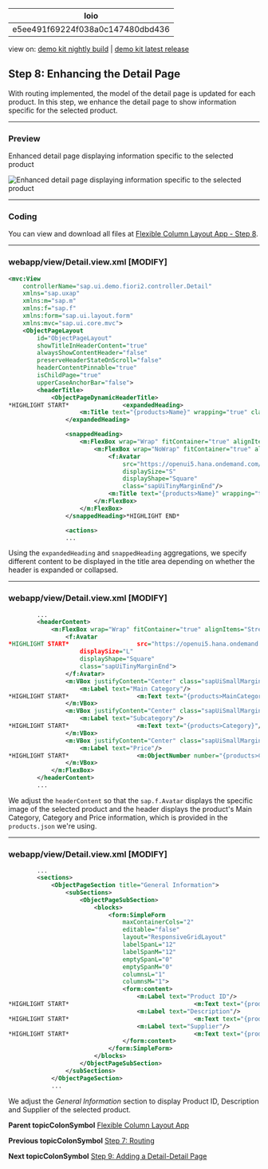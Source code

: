 <!-- loioe5ee491f69224f038a0c147480dbd436 -->

| loio |
| -----|
| e5ee491f69224f038a0c147480dbd436 |

<div id="loio">

view on: [demo kit nightly build](https://openui5nightly.hana.ondemand.com/#/topic/e5ee491f69224f038a0c147480dbd436) | [demo kit latest release](https://openui5.hana.ondemand.com/#/topic/e5ee491f69224f038a0c147480dbd436)</div>

## Step 8: Enhancing the Detail Page

With routing implemented, the model of the detail page is updated for each product. In this step, we enhance the detail page to show information specific for the selected product.

***

<a name="loioe5ee491f69224f038a0c147480dbd436__section_yfh_d31_12b"/>

### Preview

   
  
<a name="loioe5ee491f69224f038a0c147480dbd436__fig_zfh_d31_12b"/>Enhanced detail page displaying information specific to the selected product

 ![](loiob687506e7e55437193741a31ff739b7b_HiRes.gif "Enhanced detail page displaying information specific to the selected
					product") 

***

<a name="loioe5ee491f69224f038a0c147480dbd436__section_fd2_4dd_lbb"/>

### Coding

You can view and download all files at [Flexible Column Layout App - Step 8](https://openui5.hana.ondemand.com/#/sample/sap.f.tutorial.fiori2.08/preview).

***

<a name="loioe5ee491f69224f038a0c147480dbd436__section_hml_l4j_l4b"/>

### webapp/view/Detail.view.xml \[MODIFY\]

``` xml
<mvc:View
	controllerName="sap.ui.demo.fiori2.controller.Detail"
	xmlns="sap.uxap"
	xmlns:m="sap.m"
	xmlns:f="sap.f"
	xmlns:form="sap.ui.layout.form"
	xmlns:mvc="sap.ui.core.mvc">
	<ObjectPageLayout
		id="ObjectPageLayout"
		showTitleInHeaderContent="true"
		alwaysShowContentHeader="false"
		preserveHeaderStateOnScroll="false"
		headerContentPinnable="true"
		isChildPage="true"
		upperCaseAnchorBar="false">
		<headerTitle>
			<ObjectPageDynamicHeaderTitle>
*HIGHLIGHT START*				<expandedHeading>
					<m:Title text="{products>Name}" wrapping="true" class="sapUiSmallMarginEnd"/>
				</expandedHeading>

				<snappedHeading>
					<m:FlexBox wrap="Wrap" fitContainer="true" alignItems="Center">
						<m:FlexBox wrap="NoWrap" fitContainer="true" alignItems="Center" class="sapUiTinyMarginEnd">
							<f:Avatar
								src="https://openui5.hana.ondemand.com/{products>ProductPicUrl}"
								displaySize="S"
								displayShape="Square"
								class="sapUiTinyMarginEnd"/>
							<m:Title text="{products>Name}" wrapping="true"/>
						</m:FlexBox>
					</m:FlexBox>
				</snappedHeading>*HIGHLIGHT END*

				<actions>
				...
```

Using the `expandedHeading` and `snappedHeading` aggregations, we specify different content to be displayed in the title area depending on whether the header is expanded or collapsed.

***

<a name="loioe5ee491f69224f038a0c147480dbd436__section_aym_k4j_l4b"/>

### webapp/view/Detail.view.xml \[MODIFY\]

``` xml
		...
		<headerContent>
			<m:FlexBox wrap="Wrap" fitContainer="true" alignItems="Stretch">
				<f:Avatar
*HIGHLIGHT START*					src="https://openui5.hana.ondemand.com/{products>ProductPicUrl}"*HIGHLIGHT END*
					displaySize="L"
					displayShape="Square"
					class="sapUiTinyMarginEnd">
				</f:Avatar>
				<m:VBox justifyContent="Center" class="sapUiSmallMarginEnd">
					<m:Label text="Main Category"/>
*HIGHLIGHT START*					<m:Text text="{products>MainCategory}"/>*HIGHLIGHT END*
				</m:VBox>
				<m:VBox justifyContent="Center" class="sapUiSmallMarginEnd">
					<m:Label text="Subcategory"/>
*HIGHLIGHT START*					<m:Text text="{products>Category}"/>*HIGHLIGHT END*
				</m:VBox>
				<m:VBox justifyContent="Center" class="sapUiSmallMarginEnd">
					<m:Label text="Price"/>
*HIGHLIGHT START*					<m:ObjectNumber number="{products>CurrencyCode} {products>Price}" emphasized="false"/>*HIGHLIGHT END*
				</m:VBox>
			</m:FlexBox>
		</headerContent>
		...
```

We adjust the `headerContent` so that the `sap.f.Avatar` displays the specific image of the selected product and the header displays the product's Main Category, Category and Price information, which is provided in the `products.json` we're using.

***

<a name="loioe5ee491f69224f038a0c147480dbd436__section_b2m_j4j_l4b"/>

### webapp/view/Detail.view.xml \[MODIFY\]

``` xml
		...
		<sections>
			<ObjectPageSection title="General Information">
				<subSections>
					<ObjectPageSubSection>
						<blocks>
							<form:SimpleForm
								maxContainerCols="2"
								editable="false"
								layout="ResponsiveGridLayout"
								labelSpanL="12"
								labelSpanM="12"
								emptySpanL="0"
								emptySpanM="0"
								columnsL="1"
								columnsM="1">
								<form:content>
									<m:Label text="Product ID"/>
*HIGHLIGHT START*									<m:Text text="{products>ProductId}"/>*HIGHLIGHT END*
									<m:Label text="Description"/>
*HIGHLIGHT START*									<m:Text text="{products>Description}"/>*HIGHLIGHT END*
									<m:Label text="Supplier"/>
*HIGHLIGHT START*									<m:Text text="{products>SupplierName}"/>*HIGHLIGHT END*
								</form:content>
							</form:SimpleForm>
						</blocks>
					</ObjectPageSubSection>
				</subSections>
			</ObjectPageSection>
			...
```

We adjust the *General Information* section to display Product ID, Description and Supplier of the selected product.

**Parent topicColonSymbol** [Flexible Column Layout App](Flexible_Column_Layout_App_c4de2df.md "In this tutorial, we showcase how to structure your OpenUI5 app using the layout patterns that comply with the SAP Fiori design guidelines.")

**Previous topicColonSymbol** [Step 7: Routing](Step_7_Routing_7f65131.md "In this step, we utilize the sap.f.routing.Router.")

**Next topicColonSymbol** [Step 9: Adding a Detail-Detail Page](Step_9_Adding_a_Detail-Detail_Page_e4d21fd.md "In this step, we create a detail-detail page using sap.f.DynamicPage, which is opened by choosing a supplier from the detail page.")


